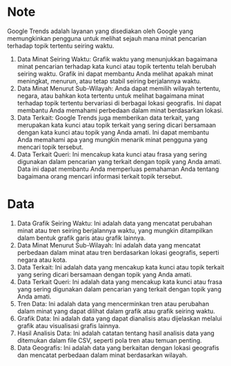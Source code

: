 # Note

Google Trends adalah layanan yang disediakan oleh Google yang memungkinkan pengguna untuk melihat sejauh mana minat pencarian terhadap topik tertentu seiring waktu.

1. Data Minat Seiring Waktu: Grafik waktu yang menunjukkan bagaimana minat pencarian terhadap kata kunci atau topik tertentu telah berubah seiring waktu. Grafik ini dapat membantu Anda melihat apakah minat meningkat, menurun, atau tetap stabil seiring berjalannya waktu.
2. Data Minat Menurut Sub-Wilayah: Anda dapat memilih wilayah tertentu, negara, atau bahkan kota tertentu untuk melihat bagaimana minat terhadap topik tertentu bervariasi di berbagai lokasi geografis. Ini dapat membantu Anda memahami perbedaan dalam minat berdasarkan lokasi.
3. Data Terkait: Google Trends juga memberikan data terkait, yang merupakan kata kunci atau topik terkait yang sering dicari bersamaan dengan kata kunci atau topik yang Anda amati. Ini dapat membantu Anda memahami apa yang mungkin menarik minat pengguna yang mencari topik tersebut.
4. Data Terkait Queri: Ini mencakup kata kunci atau frasa yang sering digunakan dalam pencarian yang terkait dengan topik yang Anda amati. Data ini dapat membantu Anda memperluas pemahaman Anda tentang bagaimana orang mencari informasi terkait topik tersebut.

# Data

1. Data Grafik Seiring Waktu: Ini adalah data yang mencatat perubahan minat atau tren seiring berjalannya waktu, yang mungkin ditampilkan dalam bentuk grafik garis atau grafik lainnya.
2. Data Minat Menurut Sub-Wilayah: Ini adalah data yang mencatat perbedaan dalam minat atau tren berdasarkan lokasi geografis, seperti negara atau kota.
3. Data Terkait: Ini adalah data yang mencakup kata kunci atau topik terkait yang sering dicari bersamaan dengan topik yang Anda amati.
4. Data Terkait Queri: Ini adalah data yang mencakup kata kunci atau frasa yang sering digunakan dalam pencarian yang terkait dengan topik yang Anda amati.
5. Tren Data: Ini adalah data yang mencerminkan tren atau perubahan dalam minat yang dapat dilihat dalam grafik atau grafik seiring waktu.
6. Grafik Data: Ini adalah data yang dapat dianalisis atau dijelaskan melalui grafik atau visualisasi grafis lainnya.
7. Hasil Analisis Data: Ini adalah catatan tentang hasil analisis data yang ditemukan dalam file CSV, seperti pola tren atau temuan penting.
8. Data Geografis: Ini adalah data yang berkaitan dengan lokasi geografis dan mencatat perbedaan dalam minat berdasarkan wilayah.
